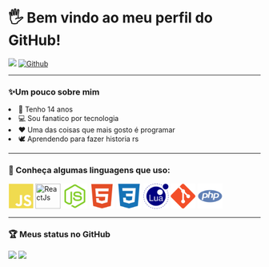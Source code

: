 # 🖐 Bem vindo ao meu perfil do GitHub!
![](https://visitor-badge.laobi.icu/badge?page_id=felpsdev.felpsdev) [![Github](https://img.shields.io/github/followers/felpsdev?label=Follow)](https://github.com/felpsdev)
<hr>
<h3>✨Um pouco sobre mim</h3>
<div>
 <li>👨 Tenho 14 anos</li>
 <li>💻 Sou fanatico por tecnologia</li>
 <li>❤ Uma das coisas que mais gosto é programar</li>
 <li>🕊️ Aprendendo para fazer historia rs</li>
</div>
<hr>
<h3>🧰 Conheça algumas linguagens que uso:</h3>
<div style="display: inline_block;">
  <img height="50" width="50" title="Javascript" src="https://raw.githubusercontent.com/devicons/devicon/master/icons/javascript/javascript-plain.svg">
  <img height="50" width="50" title="ReactJs" src="https://cdn.jsdelivr.net/gh/devicons/devicon/icons/react/react-original.svg" />
  <img height="50" width="50" title="NodeJs" src="https://raw.githubusercontent.com/devicons/devicon/master/icons/nodejs/nodejs-plain.svg">
  <img height="50" width="50" title="HTML5" src="https://raw.githubusercontent.com/devicons/devicon/master/icons/html5/html5-plain.svg">
  <img height="50" width="50" title="CSS3" src="https://raw.githubusercontent.com/devicons/devicon/master/icons/css3/css3-plain.svg">
  <img height="50" width="50" title="Lua" src="https://raw.githubusercontent.com/devicons/devicon/master/icons/lua/lua-plain-wordmark.svg">
  <img height="50" width="50" title="Git" src="https://raw.githubusercontent.com/devicons/devicon/master/icons/git/git-plain.svg">
  <img height="50" width="50" title="PHP" src="https://raw.githubusercontent.com/devicons/devicon/master/icons/php/php-plain.svg">
</div>
<hr>
<h3>🏆 Meus status no GitHub</h3>
 <div style="display: inline-block">
  <img height="145em" src="https://github-readme-stats.vercel.app/api?username=felpsdev&show_icons=true&include_all_commits=true&count_private=true&theme=dark&title_color=3b86ff&icon_color=3b86ff&hide_border=true&bg_color=091d3d"/>
  <img height="145em" src="https://github-readme-stats.vercel.app/api/top-langs/?username=felpsdev&layout=compact&langs_count=4&theme=dark&title_color=3b86ff&icon_color=3b86ff&hide_border=true&bg_color=091d3d"/>
</div>
